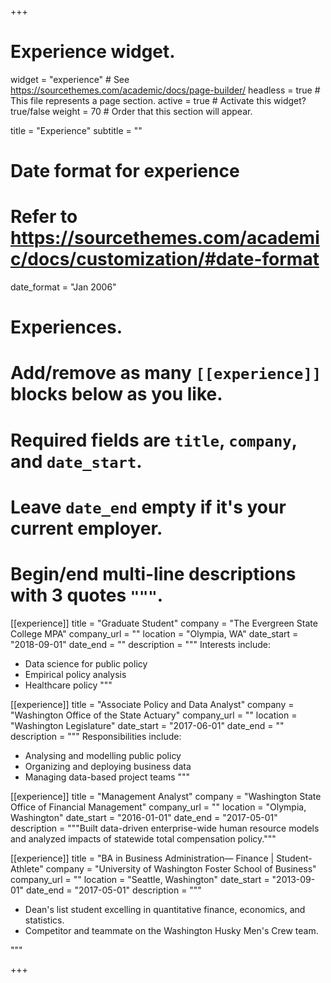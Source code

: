 +++
# Experience widget.
widget = "experience"  # See https://sourcethemes.com/academic/docs/page-builder/
headless = true  # This file represents a page section.
active = true  # Activate this widget? true/false
weight = 70  # Order that this section will appear.

title = "Experience"
subtitle = ""

# Date format for experience
#   Refer to https://sourcethemes.com/academic/docs/customization/#date-format
date_format = "Jan 2006"

# Experiences.
#   Add/remove as many `[[experience]]` blocks below as you like.
#   Required fields are `title`, `company`, and `date_start`.
#   Leave `date_end` empty if it's your current employer.
#   Begin/end multi-line descriptions with 3 quotes `"""`.
[[experience]]
  title = "Graduate Student"
  company = "The Evergreen State College MPA"
  company_url = ""
  location = "Olympia, WA"
  date_start = "2018-09-01"
  date_end = ""
  description = """
  Interests include:

  * Data science for public policy
  * Empirical policy analysis
  * Healthcare policy
  """

[[experience]]
  title = "Associate Policy and Data Analyst"
  company = "Washington Office of the State Actuary"
  company_url = ""
  location = "Washington Legislature"
  date_start = "2017-06-01"
  date_end = ""
  description = """
  Responsibilities include:

  * Analysing and modelling public policy
  * Organizing and deploying business data
  * Managing data-based project teams
  """

[[experience]]
  title = "Management Analyst"
  company = "Washington State Office of Financial Management"
  company_url = ""
  location = "Olympia, Washington"
  date_start = "2016-01-01"
  date_end = "2017-05-01"
  description = """Built data-driven enterprise-wide human resource models and analyzed impacts of statewide total compensation policy."""

[[experience]]
  title = "BA in Business Administration— Finance | Student-Athlete"
  company = "University of Washington Foster School of Business"
  company_url = ""
  location = "Seattle, Washington"
  date_start = "2013-09-01"
  date_end = "2017-05-01"
  description = """
  * Dean's list student excelling in quantitative finance, economics, and statistics.  
  * Competitor and teammate on the Washington Husky Men's Crew team.

  """

+++
